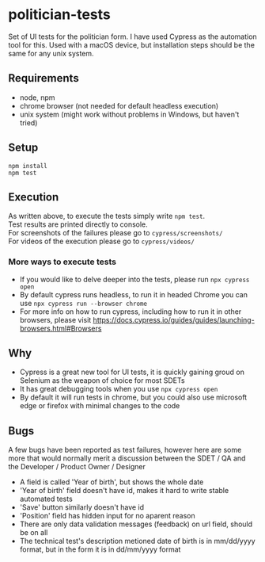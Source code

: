 # politician-tests

Set of UI tests for the politician form. I have used Cypress as the automation tool for this. Used with a macOS device, but installation steps should be the same for any unix system.

## Requirements
* node, npm
* chrome browser (not needed for default headless execution)
* unix system (might work without problems in Windows, but haven't tried)

## Setup
```
npm install
npm test
```

## Execution
As written above, to execute the tests simply write `npm test`.   
Test results are printed directly to console.   
For screenshots of the failures please go to `cypress/screenshots/`   
For videos of the execution please go to `cypress/videos/`   

### More ways to execute tests
* If you would like to delve deeper into the tests, please run `npx cypress open`
* By default cypress runs headless, to run it in headed Chrome you can use `npx cypress run --browser chrome`
* For more info on how to run cypress, including how to run it in other browsers, please visit https://docs.cypress.io/guides/guides/launching-browsers.html#Browsers

## Why
* Cypress is a great new tool for UI tests, it is quickly gaining groud on Selenium as the weapon of choice for most SDETs
* It has great debugging tools when you use `npx cypress open`
* By default it will run tests in chrome, but you could also use microsoft edge or firefox with minimal changes to the code

## Bugs
A few bugs have been reported as test failures, however here are some more that would normally merit a discussion between the SDET / QA and the Developer / Product Owner / Designer
* A field is called 'Year of birth', but shows the whole date
* 'Year of birth' field doesn't have id, makes it hard to write stable automated tests
* 'Save' button similarly doesn't have id
* 'Position' field has hidden input for no aparent reason
* There are only data validation messages (feedback) on url field, should be on all
* The technical test's description metioned date of birth is in mm/dd/yyyy format, but in the form it is in dd/mm/yyyy format
